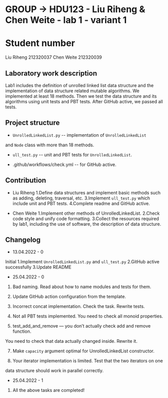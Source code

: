 
# GROUP -> HDU123 - Liu Riheng & Chen Weite - lab 1 - variant 1

# Student number

Liu Riheng 212320037
Chen Weite 212320039

## Laboratory work description

Lab1 includes the definition of unrolled linked list data structure
and the implementation of
data structure related mutable algorithms.
We implemented at least 18 methods. Then we test the data structure
and its algorithms using unit tests and PBT tests.
After GitHub active, we passed all tests.

## Project structure

- `UnrolledLinkedList.py` -- implementation of `UnrolledLinkedList`

and `Node` class with more than 18 methods.

- `ull_test.py` -- unit and PBT tests for `UnrolledLinkedList`.

- .github/workflows/check.yml -- for GitHub active.

## Contribution

- Liu Riheng
   1.Define data structures and implement basic methods such as adding,
   deleting, traversal, etc.
   3.Implement `ull_test.py` which include unit and PBT tests.
   4.Complete readme and GitHub active.

- Chen Weite
   1.Implement other methods of UnrolledLinkedList.
   2.Check code style and unify code formatting.
   3.Collect the resources required by lab1, including the use of software,
the description of data structure.

## Changelog

- 13.04.2022 - 0

Initial
1.Implement `UnrolledLinkedList.py` and `ull_test.py`
2.GitHub active successfully
3.Update README

- 25.04.2022 - 0

1. Bad naming. Read about how to name modules and tests for them.

3. Update GitHub action configuration from the template.

5. Incorrect concat  implementation. Check the task. Rewrite tests.

7. Not all PBT tests implemented. You need to check all monoid properties.

6. test_add_and_remove — you don’t actually check add and remove function.

You need to check that data actually changed inside. Rewrite it.

7. Make `capacity` argument optimal for UnrolledLinkedList constructor.

9. Your iterator implementation is limited. Test that the two iterators on one

data structure should work in parallel correctly.

- 25.04.2022 - 1

1. All the above tasks are completed!
